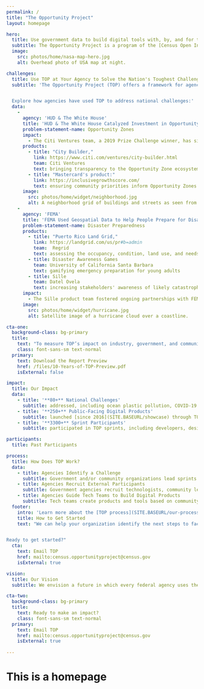 ```yaml
---
permalink: /
title: "The Opportunity Project"
layout: homepage

hero:
  title: Use government data to build digital tools with, by, and for the people.
  subtitle: The Opportunity Project is a program of the [Census Open Innovation Labs](https://coil.census.gov/) at the U.S. Census Bureau.
  image:
    src: photos/home/nasa-map-hero.jpg
    alt: Overhead photo of USA map at night.

challenges:
  title: Use TOP at Your Agency to Solve the Nation's Toughest Challenges
  subtitle: 'The Opportunity Project (TOP) offers a framework for agencies to facilitate collaboration between technologists and community advocates in order to rapidly design digital solutions for the public good.


  Explore how agencies have used TOP to address national challenges:'
  data:
    -
      agency: 'HUD & The White House'
      title: 'HUD & The White House Catalyzed Investment in Opportunity Zones'
      problem-statement-name: Opportunity Zones
      impact:
        - The Citi Ventures team, a 2019 Prize Challenge winner, has since participated in two additional sprints, continuing to build out the City Builder product by adding datasets and features
      products:
        - title: "City Builder,"
          link: https://www.citi.com/ventures/city-builder.html
          team: Citi Ventures
          text: bringing transparency to the Opportunity Zone ecosystem for public and private investment
        - title: "Mastercard's product:"
          link: https://inclusivegrowthscore.com/
          text: ensuring community priorities inform Opportunity Zones strategies employed by decision-makers
      image:
        src: photos/home/widget/neighborhood.jpg
        alt: A neighborhood grid of buildings and streets as seen from above.
    -
      agency: 'FEMA'
      title: 'FEMA Used Geospatial Data to Help People Prepare for Disasters'
      problem-statement-name: Disaster Preparedness
      products:
        - title: "Puerto Rico Land Grid,"
          link: https://landgrid.com/us/pr#b=admin
          team:  Regrid
          text: assessing the occupancy, condition, land use, and needs of all 1.5 million properties in Puerto Rico
        - title: Disaster Awareness Games
          team: University of California Santa Barbara
          text: gamifying emergency preparation for young adults
        - title: Sille
          team: Datel Ovela
          text: increasing stakeholders' awareness of likely catastrophic structural failure in their areas
      impact: 
        - The Sille product team fostered ongoing partnerships with FEMA, as well as with the Puerto Rican and NYC governments
      image:
        src: photos/home/widget/hurricane.jpg
        alt: Satellite image of a hurricane cloud over a coastline.

cta-one:
  background-class: bg-primary
  title:
    text: "To measure TOP’s impact on industry, government, and communities nationwide, our team has been gathering testimonials and impact data from past TOP participants. The full TOP impact report will be released in late 2025, so please stay tuned! Read a sneak peek of the report:"
    class: font-sans-sm text-normal
  primary:
    text: Download the Report Preview
    href: /files/10-Years-of-TOP-Preview.pdf
    isExternal: false

impact:
  title: Our Impact
  data:
    - title: '**80+** National Challenges'
      subtitle: addressed, including ocean plastic pollution, COVID-19 economic recovery, disaster response, [and more](SITE.BASEURL/sprints)
    - title: '**250+** Public-Facing Digital Products'
      subtitle: launched [since 2016](SITE.BASEURL/showcase) through TOP’s 12-week technology development sprints
    - title: '**3300+** Sprint Participants'
      subtitle: participated in TOP sprints, including developers, designers, community leaders, data & policy experts, students, and government agencies

participants:
  title: Past Participants

process:
  title: How Does TOP Work?
  data:
    - title: Agencies Identify a Challenge
      subtitle: Government and/or community organizations lead sprints and identify pressing, public-facing issues.
    - title: Agencies Recruit External Participants
      subtitle: Government agencies recruit technologists, community leaders, and data experts to participate in a 12-week sprint challenge.
    - title: Agencies Guide Tech Teams to Build Digital Products
      subtitle: Tech teams create products and tools based on community feedback. User research and exploration are important steps during this process. Tech teams include industry start-ups, technologists from outside the government, and university students.
  footer:
    intro: 'Learn more about the [TOP process](SITE.BASEURL/our-process).'
    title: How to Get Started
    text: "We can help your organization identify the next steps to facilitate a successful TOP sprint. If your agency is interested in using the TOP framework to address national challenges, please [email us](mailto:census.opportunityproject@census.gov). A member of the TOP team will be in touch within one week.


Ready to get started?"
  cta:
    text: Email TOP
    href: mailto:census.opportunityproject@census.gov
    isExternal: true

vision:
  title: Our Vision
  subtitle: We envision a future in which every federal agency uses the TOP model. We're empowering you with the tools you need to lead open innovation.

cta-two:
  background-class: bg-primary
  title: 
    text: Ready to make an impact?
    class: font-sans-sm text-normal
  primary:
    text: Email TOP
    href: mailto:census.opportunityproject@census.gov
    isExternal: true
        
---
```


# This is a homepage
